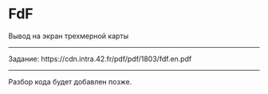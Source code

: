 # FdF
Вывод на экран трехмерной карты
 <hr>
Задание:
https://cdn.intra.42.fr/pdf/pdf/1803/fdf.en.pdf
 <hr>
Разбор кода будет добавлен позже.
